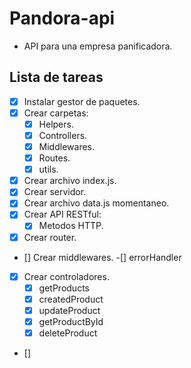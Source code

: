 # Pandora-api
- API para una empresa panificadora.
## Lista de tareas
- [x] Instalar gestor de paquetes.
- [x] Crear carpetas:
   - [x] Helpers.
   - [x] Controllers.
   - [x] Middlewares.
   - [x] Routes.
   - [x] utils.
- [x] Crear archivo index.js.
- [x] Crear servidor.
- [x] Crear archivo data.js momentaneo.
- [x] Crear API RESTful: 
   - [x] Metodos HTTP.
- [x] Crear router.
- [] Crear middlewares.
   -[] errorHandler
- [x] Crear controladores.
   - [x] getProducts
   - [x] createdProduct
   - [x] updateProduct
   - [x] getProductById
   - [x] deleteProduct
- [] 